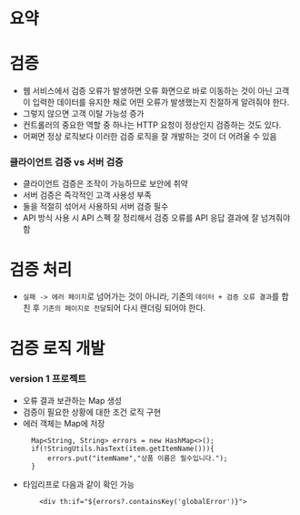 # 요약 



# 검증 
- 웹 서비스에서 검증 오류가 발생하면 오류 화면으로 바로 이동하는 것이 아닌 고객이 입력한 데이터를 유지한 채로 어떤 오류가 발생했는지 친절하게 알려줘야 한다. 
- 그렇지 않으면 고객 이탈 가능성 증가 
- 컨트롤러의 중요한 역할 중 하나는 HTTP 요청이 정상인지 검증하는 것도 있다. 
- 어쩌면 정상 로직보다 이러한 검증 로직을 잘 개발하는 것이 더 어려울 수 있음 

### 클라이언트 검증 vs 서버 검증
- 클라이언트 검증은 조작이 가능하므로 보안에 취약 
- 서버 검증은 즉각적인 고객 사용성 부족 
- 둘을 적절히 섞어서 사용하되 서버 검증 필수 
- API 방식 사용 시 API 스펙 잘 정리해서 검증 오류를 API 응답 결과에 잘 넘겨줘야 함 



# 검증 처리 
- `실패 -> 에러 페이지`로 넘어가는 것이 아니라, 기존의 `데이터 + 검증 오류 결과`를 합친 후 `기존의 페이지로 전달`되어 다시 렌더링 되어야 한다. 


# 검증 로직 개발 
### version 1 프로젝트 
- 오류 결과 보관하는 Map 생성 
- 검증이 필요한 상황에 대한 조건 로직 구현 
- 에러 객체는 Map에 저장 
  ```
    Map<String, String> errors = new HashMap<>();
    if(!StringUtils.hasText(item.getItemName())){
        errors.put("itemName","상품 이름은 필수입니다.");
    }
  ```
- 타임리프로 다음과 같이 확인 가능 
    ```
        <div th:if="${errors?.containsKey('globalError')}"> 
    ```
